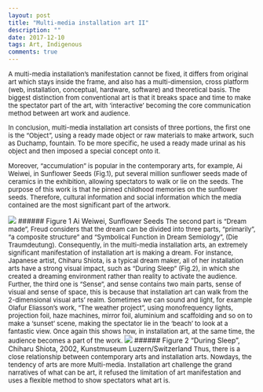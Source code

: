 ```yaml
---
layout: post
title: "Multi-media installation art II"
description: ""
date: 2017-12-10
tags: Art, Indigenous
comments: true
---
```


<font size="2">
A multi-media installation’s manifestation cannot be fixed, it differs from original art which stays inside the frame, and also has a multi-dimension, cross platform (web, installation, conceptual, hardware, software) and theoretical basis. The biggest distinction from conventional art is that it breaks space and time to make the spectator part of the art, with ‘interactive’ becoming the core communication method between art work and audience.

In conclusion, multi-media installation art consists of three portions, the first one is the “Object”, using a ready made object or raw materials to make artwork, such as Duchamp, fountain. To be more specific, he used a ready made urinal as his object and then imposed a special concept onto it.

Moreover, “accumulation” is popular in the contemporary arts, for example, Ai Weiwei, in Sunflower Seeds (Fig.1), put several million sunflower seeds made of ceramics in the exhibition, allowing spectators to walk or lie on the seeds. The purpose of this work is that he pinned childhood memories on the sunflower seeds. Therefore, cultural information and social information which the media contained are the most significant part of the artwork.
</font>

<img src="/friendred_blog/assets/images/Ai-Weiwei-Sunflower-Seeds.jpeg">
###### Figure 1 Ai Weiwei, Sunflower Seeds

<font size="2">
The second part is “Dream made”, Freud considers that the dream can be divided into three parts, “primarily”, “a composite structure” and “Symbolical Function in Dream Semiology”, (Die Traumdeutung). Consequently, in the multi-media installation arts, an extremely significant manifestation of installation art is making a dream. For instance, Japanese artist, Chiharu Shiota, is a typical dream maker, all of her installation arts have a strong visual impact, such as “During Sleep” (Fig.2), in which she created a dreaming environment rather than reality to activate the audience. Further, the third one is “Sense”, and sense contains two main parts, sense of visual and sense of space, this is because that installation art can walk from the 2-dimensional visual arts’ realm. Sometimes we can sound and light, for example Olafur Eliasson’s work, “The weather project”, using monofrequency lights, projection foil, haze machines, mirror foil, aluminium and scaffolding and so on to make a ‘sunset’ scene, making the spectator lie in the ‘beach’ to look at a fantastic view. Once again this shows how, in installation art, at the same time, the audience becomes a part of the work.
</font>
<img src="/friendred_blog/assets/images/During-Sleep.jpeg">
###### Figure 2 “During Sleep”, Chiharu Shiota, 2002, Kunstmuseum Luzern/Switzerland

<font size="2">
Thus, there is a close relationship between contemporary arts and installation arts. Nowdays, the tendency of arts are more Multi-media. Installation art challenge the grand narratives of what can be art, it refused the limitation of art manifestation and uses a flexible method to show spectators what art is.
</font>
